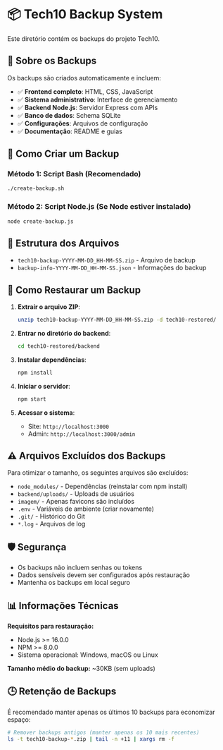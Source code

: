 # 📦 Tech10 Backup System

Este diretório contém os backups do projeto Tech10.

## 🎯 Sobre os Backups

Os backups são criados automaticamente e incluem:

- ✅ **Frontend completo**: HTML, CSS, JavaScript
- ✅ **Sistema administrativo**: Interface de gerenciamento
- ✅ **Backend Node.js**: Servidor Express com APIs
- ✅ **Banco de dados**: Schema SQLite
- ✅ **Configurações**: Arquivos de configuração
- ✅ **Documentação**: README e guias

## 🚀 Como Criar um Backup

### Método 1: Script Bash (Recomendado)
```bash
./create-backup.sh
```

### Método 2: Script Node.js (Se Node estiver instalado)
```bash
node create-backup.js
```

## 📂 Estrutura dos Arquivos

- `tech10-backup-YYYY-MM-DD_HH-MM-SS.zip` - Arquivo de backup
- `backup-info-YYYY-MM-DD_HH-MM-SS.json` - Informações do backup

## 🔄 Como Restaurar um Backup

1. **Extrair o arquivo ZIP**:
   ```bash
   unzip tech10-backup-YYYY-MM-DD_HH-MM-SS.zip -d tech10-restored/
   ```

2. **Entrar no diretório do backend**:
   ```bash
   cd tech10-restored/backend
   ```

3. **Instalar dependências**:
   ```bash
   npm install
   ```

4. **Iniciar o servidor**:
   ```bash
   npm start
   ```

5. **Acessar o sistema**:
   - Site: `http://localhost:3000`
   - Admin: `http://localhost:3000/admin`

## ⚠️ Arquivos Excluídos dos Backups

Para otimizar o tamanho, os seguintes arquivos são excluídos:

- `node_modules/` - Dependências (reinstalar com npm install)
- `backend/uploads/` - Uploads de usuários
- `imagem/` - Apenas favicons são incluídos
- `.env` - Variáveis de ambiente (criar novamente)
- `.git/` - Histórico do Git
- `*.log` - Arquivos de log

## 🛡️ Segurança

- Os backups não incluem senhas ou tokens
- Dados sensíveis devem ser configurados após restauração
- Mantenha os backups em local seguro

## 📊 Informações Técnicas

**Requisitos para restauração:**
- Node.js >= 16.0.0
- NPM >= 8.0.0
- Sistema operacional: Windows, macOS ou Linux

**Tamanho médio do backup:** ~30KB (sem uploads)

## 🕒 Retenção de Backups

É recomendado manter apenas os últimos 10 backups para economizar espaço:

```bash
# Remover backups antigos (manter apenas os 10 mais recentes)
ls -t tech10-backup-*.zip | tail -n +11 | xargs rm -f
```